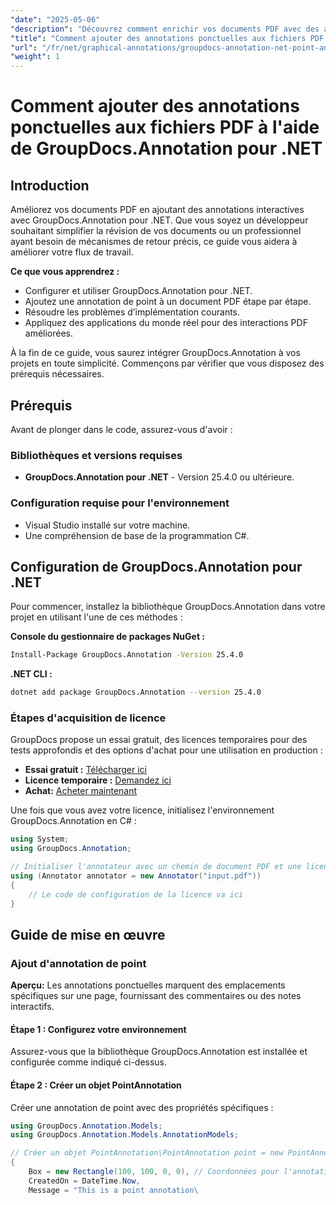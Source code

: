 ```yaml
---
"date": "2025-05-06"
"description": "Découvrez comment enrichir vos documents PDF avec des annotations ponctuelles interactives grâce à GroupDocs.Annotation pour .NET. Ce guide étape par étape couvre la configuration, la mise en œuvre et le dépannage."
"title": "Comment ajouter des annotations ponctuelles aux fichiers PDF à l'aide de GroupDocs.Annotation pour .NET"
"url": "/fr/net/graphical-annotations/groupdocs-annotation-net-point-annotations-pdf/"
"weight": 1
---
```


# Comment ajouter des annotations ponctuelles aux fichiers PDF à l'aide de GroupDocs.Annotation pour .NET

## Introduction

Améliorez vos documents PDF en ajoutant des annotations interactives avec GroupDocs.Annotation pour .NET. Que vous soyez un développeur souhaitant simplifier la révision de vos documents ou un professionnel ayant besoin de mécanismes de retour précis, ce guide vous aidera à améliorer votre flux de travail.

**Ce que vous apprendrez :**
- Configurer et utiliser GroupDocs.Annotation pour .NET.
- Ajoutez une annotation de point à un document PDF étape par étape.
- Résoudre les problèmes d’implémentation courants.
- Appliquez des applications du monde réel pour des interactions PDF améliorées.

À la fin de ce guide, vous saurez intégrer GroupDocs.Annotation à vos projets en toute simplicité. Commençons par vérifier que vous disposez des prérequis nécessaires.

## Prérequis

Avant de plonger dans le code, assurez-vous d'avoir :

### Bibliothèques et versions requises
- **GroupDocs.Annotation pour .NET** - Version 25.4.0 ou ultérieure.

### Configuration requise pour l'environnement
- Visual Studio installé sur votre machine.
- Une compréhension de base de la programmation C#.

## Configuration de GroupDocs.Annotation pour .NET

Pour commencer, installez la bibliothèque GroupDocs.Annotation dans votre projet en utilisant l'une de ces méthodes :

**Console du gestionnaire de packages NuGet :**
```bash
Install-Package GroupDocs.Annotation -Version 25.4.0
```

**.NET CLI :**
```bash
dotnet add package GroupDocs.Annotation --version 25.4.0
```

### Étapes d'acquisition de licence

GroupDocs propose un essai gratuit, des licences temporaires pour des tests approfondis et des options d'achat pour une utilisation en production :
- **Essai gratuit :** [Télécharger ici](https://releases.groupdocs.com/annotation/net/)
- **Licence temporaire :** [Demandez ici](https://purchase.groupdocs.com/temporary-license/)
- **Achat:** [Acheter maintenant](https://purchase.groupdocs.com/buy)

Une fois que vous avez votre licence, initialisez l'environnement GroupDocs.Annotation en C# :

```csharp
using System;
using GroupDocs.Annotation;

// Initialiser l'annotateur avec un chemin de document PDF et une licence
using (Annotator annotator = new Annotator("input.pdf"))
{
    // Le code de configuration de la licence va ici
}
```

## Guide de mise en œuvre

### Ajout d'annotation de point

**Aperçu:** Les annotations ponctuelles marquent des emplacements spécifiques sur une page, fournissant des commentaires ou des notes interactifs.

#### Étape 1 : Configurez votre environnement
Assurez-vous que la bibliothèque GroupDocs.Annotation est installée et configurée comme indiqué ci-dessus.

#### Étape 2 : Créer un objet PointAnnotation
Créer une annotation de point avec des propriétés spécifiques :

```csharp
using GroupDocs.Annotation.Models;
using GroupDocs.Annotation.Models.AnnotationModels;

// Créer un objet PointAnnotation\PointAnnotation point = new PointAnnotation
{
    Box = new Rectangle(100, 100, 0, 0), // Coordonnées pour l'annotation
    CreatedOn = DateTime.Now,
    Message = "This is a point annotation\